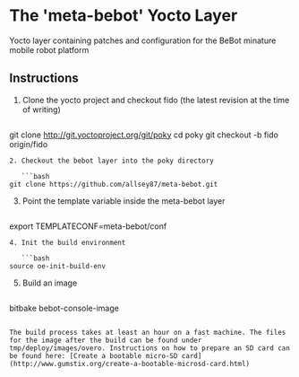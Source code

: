 # The 'meta-bebot' Yocto Layer

Yocto layer containing patches and configuration for the BeBot minature mobile robot platform

## Instructions

1. Clone the yocto project and checkout fido (the latest revision at the time of writing)

   ```bash
git clone http://git.yoctoproject.org/git/poky
cd poky
git checkout -b fido origin/fido
```
2. Checkout the bebot layer into the poky directory

   ```bash
git clone https://github.com/allsey87/meta-bebot.git
```
3. Point the template variable inside the meta-bebot layer

   ```bash
export TEMPLATECONF=meta-bebot/conf
```
4. Init the build environment

   ```bash
source oe-init-build-env
```
5. Build an image

   ```bash
bitbake bebot-console-image
```

The build process takes at least an hour on a fast machine. The files for the image after the build can be found under tmp/deploy/images/overo. Instructions on how to prepare an SD card can be found here: [Create a bootable micro-SD card](http://www.gumstix.org/create-a-bootable-microsd-card.html)


